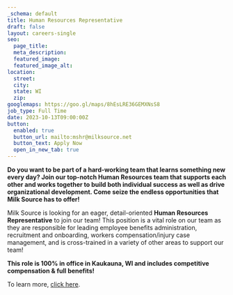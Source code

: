 ```yaml
---
_schema: default
title: Human Resources Representative
draft: false
layout: careers-single
seo:
  page_title:
  meta_description:
  featured_image:
  featured_image_alt:
location:
  street:
  city:
  state: WI
  zip:
googlemaps: https://goo.gl/maps/8hEsLRE36GEMXNsS8
job_type: Full Time
date: 2023-10-13T09:00:00Z
button:
  enabled: true
  button_url: mailto:mshr@milksource.net
  button_text: Apply Now
  open_in_new_tab: true
---
```

**Do you want to be part of a hard-working team that learns something new every day? Join our top-notch Human Resources team that supports each other and works together to build both individual success as well as drive organizational development. Come seize the endless opportunities that Milk Source has to offer!**

Milk Source is looking for an eager, detail-oriented&nbsp;**Human Resources Representative**&nbsp;to join our team! This position is a vital role on our team as they are responsible for leading employee benefits administration, recruitment and onboarding, workers compensation/injury case management, and is cross-trained in a variety of other areas to support our team!

**This role is 100% in office in Kaukauna, WI and includes competitive compensation & full benefits!**

To learn more, <a target="_blank" rel="noopener noreferrer nofollow" href="https://www.indeed.com/job/human-resources-representative-471104b9fe6d5b8b">click here</a>.&nbsp;